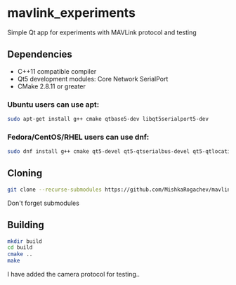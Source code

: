 # mavlink_experiments
Simple Qt app for experiments with MAVLink protocol and testing

## Dependencies
* C++11 compatible compiler
* Qt5 development modules: Core Network SerialPort
* CMake 2.8.11 or greater
  
### Ubuntu users can use apt:
```bash
sudo apt-get install g++ cmake qtbase5-dev libqt5serialport5-dev
```
### Fedora/CentOS/RHEL users can use dnf:
```bash
sudo dnf install g++ cmake qt5-devel qt5-qtserialbus-devel qt5-qtlocation
```
## Cloning
```bash
git clone --recurse-submodules https://github.com/MishkaRogachev/mavlink_experiments
```
Don't forget submodules

## Building
```bash
mkdir build
cd build
cmake ..
make
```
I have added the camera protocol for testing..
